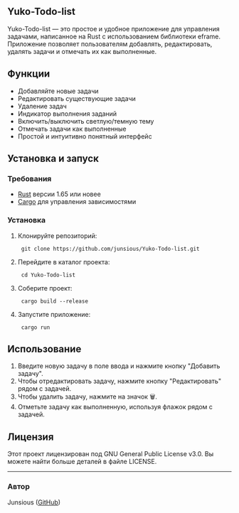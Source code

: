 ## Yuko-Todo-list


Yuko-Todo-list — это простое и удобное приложение для управления задачами, написанное на Rust с использованием библиотеки eframe. Приложение позволяет пользователям добавлять, редактировать, удалять задачи и отмечать их как выполненные.

## Функции

- Добавляйте новые задачи
- Редактировать существующие задачи
- Удаление задач
- Индикатор выполнения заданий
- Включить/выключить светлую/темную тему
- Отмечать задачи как выполненные
- Простой и интуитивно понятный интерфейс

## Установка и запуск

### Требования

- [Rust](https://www.rust-lang.org/tools/install) версии 1.65 или новее
- [Cargo](https://doc.rust-lang.org/cargo/getting-started/installation.html) для управления зависимостями

### Установка

1. Клонируйте репозиторий:

        git clone https://github.com/junsious/Yuko-Todo-list.git
    

2. Перейдите в каталог проекта:

        cd Yuko-Todo-list
    

3. Соберите проект:

        cargo build --release
    

4. Запустите приложение:

        cargo run
    

## Использование

1. Введите новую задачу в поле ввода и нажмите кнопку "Добавить задачу".
2. Чтобы отредактировать задачу, нажмите кнопку "Редактировать" рядом с задачей.
3. Чтобы удалить задачу, нажмите на значок 🗑.
4. Отметьте задачу как выполненную, используя флажок рядом с задачей.


## Лицензия

Этот проект лицензирован под GNU General Public License v3.0. Вы можете найти больше деталей в файле LICENSE.

---

### Автор

Junsious ([GitHub](https://github.com/junsious))
